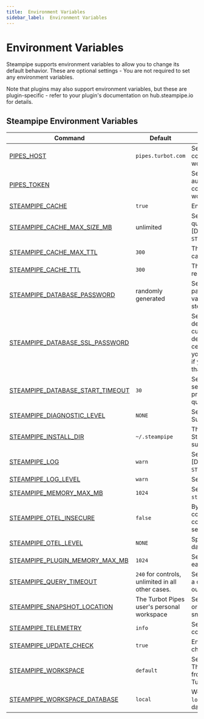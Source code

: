 ```yaml
---
title:  Environment Variables
sidebar_label:  Environment Variables
---
```




# Environment Variables

Steampipe supports environment variables to allow you to change its default behavior.  These are optional settings - You are not required to set any environment variables.

Note that plugins may also support environment variables, but these are plugin-specific - refer to your plugin's documentation on hub.steampipe.io for details.

## Steampipe Environment Variables

| Command | Default | Description
|-|-|-
| [PIPES_HOST](reference/env-vars/pipes_host)  | `pipes.turbot.com` | Set the Turbot Pipes host, for connecting to Turbot Pipes workspace.
| [PIPES_TOKEN](reference/env-vars/pipes_token)  |  | Set the Turbot Pipes authentication token for connecting to Turbot Pipes workspace.
| [STEAMPIPE_CACHE](reference/env-vars/steampipe_cache)| `true` | Enable/disable caching.
| [STEAMPIPE_CACHE_MAX_SIZE_MB](reference/env-vars/steampipe_cache_max_size_mb)| unlimited | Set the maximum size of the query cache across all plugins. [DEPRECATED - use `STEAMPIPE_PLUGIN_MEMORY_MAX_MB`].
| [STEAMPIPE_CACHE_MAX_TTL](reference/env-vars/steampipe_cache_max_ttl)| `300` | The maximum amount of time to cache results, in seconds.
| [STEAMPIPE_CACHE_TTL](reference/env-vars/steampipe_cache_ttl)| `300` | The amount of time to cache results, in seconds.
| [STEAMPIPE_DATABASE_PASSWORD](reference/env-vars/steampipe_database_password)| randomly generated | Set the steampipe database password for this session.  This variable must be set when the steampipe service starts.
| [STEAMPIPE_DATABASE_SSL_PASSWORD](reference/env-vars/steampipe_database_ssl_password)|  | Set the passphrase used to decrypt the private key for your custom SSL certificate.  By default, Steampipe generates a certificate without a passphrase; you only need to set this variable if you use a custom certificate that is protected by a passphrase.
| [STEAMPIPE_DATABASE_START_TIMEOUT](reference/env-vars/steampipe_database_start_timeout)| `30` | Set the maximum time (in seconds) to wait for the Postgres process to start accepting queries after it has been started.
| [STEAMPIPE_DIAGNOSTIC_LEVEL](reference/env-vars/steampipe_diagnostic_level)| `NONE` | Sets the diagnostic level.  Supported levels are `ALL`, `NONE`.
| [STEAMPIPE_INSTALL_DIR](reference/env-vars/steampipe_install_dir)| `~/.steampipe` | The directory in which the Steampipe database, plugins, and supporting files can be found.
| [STEAMPIPE_LOG](reference/env-vars/steampipe_log)  | `warn` | Set the logging output level [DEPRECATED - use `STEAMPIPE_LOG_LEVEL`].
| [STEAMPIPE_LOG_LEVEL](reference/env-vars/steampipe_log)  | `warn` | Set the logging output level.
| [STEAMPIPE_MEMORY_MAX_MB](reference/env-vars/steampipe_memory_max_mb)| `1024` | Set a soft memory limit for the `steampipe` process.
| [STEAMPIPE_OTEL_INSECURE](reference/env-vars/steampipe_otel_insecure)  | `false` | Bypass the SSL/TLS secure connection requirements when connecting to an OpenTelemetry server.
| [STEAMPIPE_OTEL_LEVEL](reference/env-vars/steampipe_otel_level)  | `NONE` | Specify which [OpenTelemetry](https://opentelemetry.io/) data to send via OTLP.
| [STEAMPIPE_PLUGIN_MEMORY_MAX_MB](reference/env-vars/steampipe_plugin_memory_max_mb)| `1024` | Set a default memory soft limit for each plugin process.
| [STEAMPIPE_QUERY_TIMEOUT](reference/env-vars/steampipe_query_timeout)  |  `240` for controls, unlimited in all other cases. | Set the amount of time to wait for a query to complete before timing out, in seconds.
| [STEAMPIPE_SNAPSHOT_LOCATION](/docs/reference/env-vars/steampipe_snapshot_location) | The Turbot Pipes user's personal workspace | Set the Turbot Pipes workspace or filesystem path for writing snapshots.
| [STEAMPIPE_TELEMETRY](reference/env-vars/steampipe_telemetry)  | `info` | Set the level of telemetry data to collect and send.
| [STEAMPIPE_UPDATE_CHECK](reference/env-vars/steampipe_update_check)| `true` | Enable/disable automatic update checking.
| [STEAMPIPE_WORKSPACE](reference/env-vars/steampipe_workspace)  | `default` | Set the Steampipe workspace .  This can be named workspace from `workspaces.spc` or a remote Turbot Pipes workspace
| [STEAMPIPE_WORKSPACE_DATABASE](reference/env-vars/steampipe_workspace_database)  | `local` | Workspace database.  This can be `local` or a remote Turbot Pipes database.